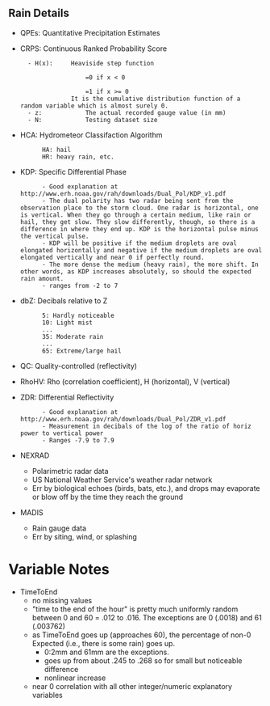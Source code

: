 Rain Details
------------

- QPEs: 	Quantitative Precipitation Estimates

- CRPS: 	Continuous Ranked Probability Score

		- H(x):		Heaviside step function

						=0 if x < 0

						=1 if x >= 0
					It is the cumulative distribution function of a random variable which is almost surely 0.
		- z:			The actual recorded gauge value (in mm)
		- N:			Testing dataset size

- HCA:	Hydrometeor Classifaction Algorithm

			HA: hail
			HR: heavy rain, etc.

- KDP:	Specific Differential Phase

			- Good explanation at http://www.erh.noaa.gov/rah/downloads/Dual_Pol/KDP_v1.pdf
			- The dual polarity has two radar being sent from the observation place to the storm cloud. One radar is horizontal, one is vertical. When they go through a certain medium, like rain or hail, they get slow. They slow differently, though, so there is a difference in where they end up. KDP is the horizontal pulse minus the vertical pulse.
			- KDP will be positive if the medium droplets are oval elongated horizontally and negative if the medium droplets are oval elongated vertically and near 0 if perfectly round.
			- The more dense the medium (heavy rain), the more shift. In other words, as KDP increases absolutely, so should the expected rain amount.
			- ranges from -2 to 7

- dbZ:	Decibals relative to Z

			5: Hardly noticeable
			10: Light mist
			...
			35: Moderate rain
			...
			65: Extreme/large hail

- QC:		Quality-controlled (reflectivity)

- RhoHV: 	Rho (correlation coefficient), H (horizontal), V (vertical)

- ZDR:	Differential Reflectivity

			- Good explanation at http://www.erh.noaa.gov/rah/downloads/Dual_Pol/ZDR_v1.pdf
			- Measurement in decibals of the log of the ratio of horiz power to vertical power
			- Ranges -7.9 to 7.9

- NEXRAD

	- Polarimetric radar data
	- US National Weather Service's weather radar network
	- Err by biological echoes (birds, bats, etc.), and drops may evaporate or blow off by the time they reach the ground

- MADIS

	- Rain gauge data
	- Err by siting, wind, or splashing

Variable Notes
==============

- TimeToEnd
	- no missing values
	- "time to the end of the hour" is pretty much uniformly random between 0 and 60 = .012 to .016. The exceptions are 0 (.0018) and 61 (.003762)
	- as TimeToEnd goes up (approaches 60), the percentage of non-0 Expected (i.e., there is some rain) goes up.
		- 0:2mm and 61mm are the exceptions.
		- goes up from about .245 to .268 so for small but noticeable difference
		- nonlinear increase
	- near 0 correlation with all other integer/numeric explanatory variables

